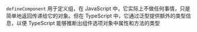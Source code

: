 `defineComponent` 用于定义组，在 JavaScript 中，它实际上不做任何事情，只是简单地返回传递给它的对象。但在 TypeScript 中，它通过泛型提供额外的类型信息，以便 TypeScript 能够推断出组件选项对象中属性和方法的类型
